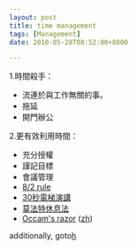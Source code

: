 ```yaml
---
layout: post
title: time management
tags: [Management]
date: 2010-05-28T08:52:00+0800

---
```



1.時間殺手：

 *  流連於與工作無關的事。
 *  拖延
 *  開門辦公

2.更有效利用時間：

 *  充分授權
 *  謹記目標
 *  會議管理
 *  [8/2 rule][8_2_rule]
 *  [30秒電梯演講][30]
 *  [莫法特休息法][Link 1]
 *  [Occam's razor][Occam_s razor] ([zh])

additionally, goto[h]


[8_2_rule]: http://en.wikipedia.org/wiki/Pareto_principle
[30]: http://wiki.mbalib.com/wiki/%E9%BA%A6%E8%82%AF%E9%94%A130%E7%A7%92%E7%94%B5%E6%A2%AF%E7%90%86%E8%AE%BA
[Link 1]: http://baike.baidu.com/view/1637764.htm
[Occam_s razor]: http://en.wikipedia.org/wiki/Occam's_razor
[zh]: http://zh.wikipedia.org/zh/%E5%A5%A5%E5%8D%A1%E5%A7%86%E5%89%83%E5%88%80
[h]: http://baike.baidu.com/view/102959.htm